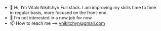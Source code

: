 - 👋 Hi, I’m Vitalii Nikitchyn
Full stack. I am improving my skills time to time in regular basis, more focused on the front-end.
- 👀 I’m not interested in a new job for now
- 📫 How to reach me --> vnikitchyn@gmail.com

<!---
vnikitchyn/vnikitchyn is a ✨ special ✨ repository because its `README.md` (this file) appears on your GitHub profile.
You can click the Preview link to take a look at your changes.
--->
